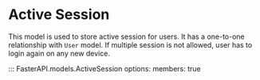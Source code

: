 # Active Session

This model is used to store active session for users. It has a one-to-one relationship with `User` model. If multiple session is not allowed, user has to login again on any new device.

::: FasterAPI.models.ActiveSession
    options:
        members: true
